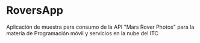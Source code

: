 # RoversApp
Aplicación de muestra para consumo de la API "Mars Rover Photos" para la materia de Programación móvil y servicios en la nube del ITC
